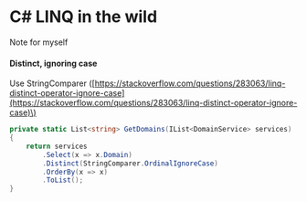 # C\# LINQ in the wild

Note for myself

#### Distinct, ignoring case

Use StringComparer \([https://stackoverflow.com/questions/283063/linq-distinct-operator-ignore-case](https://stackoverflow.com/questions/283063/linq-distinct-operator-ignore-case)\)

```csharp
private static List<string> GetDomains(IList<DomainService> services)
{
    return services
        .Select(x => x.Domain)
        .Distinct(StringComparer.OrdinalIgnoreCase)
        .OrderBy(x => x)
        .ToList();
}
```

